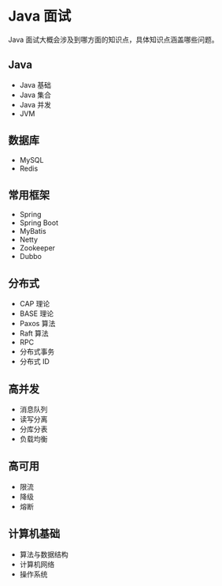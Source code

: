 # Java 面试

Java 面试大概会涉及到哪方面的知识点，具体知识点涵盖哪些问题。

## Java

- Java 基础
- Java 集合
- Java 并发
- JVM

## 数据库

- MySQL
- Redis

## 常用框架

- Spring
- Spring Boot
- MyBatis
- Netty
- Zookeeper
- Dubbo

## 分布式

- CAP 理论
- BASE 理论
- Paxos 算法
- Raft 算法
- RPC
- 分布式事务
- 分布式 ID

## 高并发

- 消息队列
- 读写分离
- 分库分表
- 负载均衡

## 高可用

- 限流
- 降级
- 熔断

## 计算机基础

- 算法与数据结构
- 计算机网络
- 操作系统